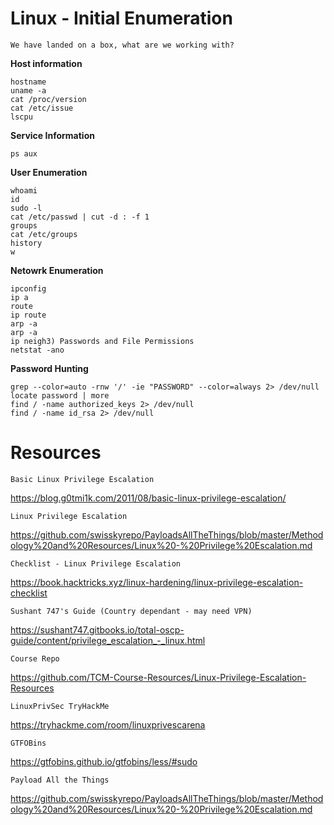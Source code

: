 # Linux - Initial Enumeration

`We have landed on a box, what are we working with?`

**Host information**

    hostname
    uname -a
    cat /proc/version
    cat /etc/issue
    lscpu

**Service Information**

    ps aux

 **User Enumeration**

    whoami
    id
    sudo -l
    cat /etc/passwd | cut -d : -f 1
    groups
    cat /etc/groups
    history
    w

**Netowrk Enumeration**

    ipconfig
    ip a
    route
    ip route
    arp -a
    arp -a
    ip neigh3) Passwords and File Permissions
    netstat -ano

**Password Hunting**

    grep --color=auto -rnw '/' -ie "PASSWORD" --color=always 2> /dev/null
    locate password | more
    find / -name authorized_keys 2> /dev/null
    find / -name id_rsa 2> /dev/null

# Resources

`Basic Linux Privilege Escalation`

https://blog.g0tmi1k.com/2011/08/basic-linux-privilege-escalation/

`Linux Privilege Escalation`

https://github.com/swisskyrepo/PayloadsAllTheThings/blob/master/Methodology%20and%20Resources/Linux%20-%20Privilege%20Escalation.md

`Checklist - Linux Privilege Escalation`

https://book.hacktricks.xyz/linux-hardening/linux-privilege-escalation-checklist

`Sushant 747's Guide (Country dependant - may need VPN)`

https://sushant747.gitbooks.io/total-oscp-guide/content/privilege_escalation_-_linux.html

`Course Repo`

https://github.com/TCM-Course-Resources/Linux-Privilege-Escalation-Resources

`LinuxPrivSec TryHackMe`

https://tryhackme.com/room/linuxprivescarena

`GTFOBins`

https://gtfobins.github.io/gtfobins/less/#sudo

`Payload All the Things`

https://github.com/swisskyrepo/PayloadsAllTheThings/blob/master/Methodology%20and%20Resources/Linux%20-%20Privilege%20Escalation.md